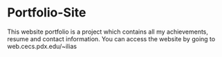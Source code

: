 # Portfolio-Site
This website portfolio is a project which contains all my achievements, resume and contact information.
You can access the website by going to web.cecs.pdx.edu/~ilias
